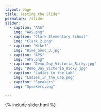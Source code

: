 ```yaml
---
layout: page
title: Testing the Slider
permalink: /slider
slider:
  - caption: "AAS"
    img: "AAS.png"
  - caption: "Clark Elementary School"
    img: "Clark_2.png"
  - caption: "Hike!"
    img: "Hike_Good_3.jpg"
  - caption: "APS"
    img: "APS.png"
  - caption: "Demo_Day_Victoria_Ricky.jpg"
    img: "Demo_Day_Victoria_Ricky.jpg"
  - caption: "Ladies in the Lab"
    img: "Ladies_in_the_Lab.png"
  - caption: "Speakers"
    img: "Speakers.png"

---
```


{% include slider.html %}